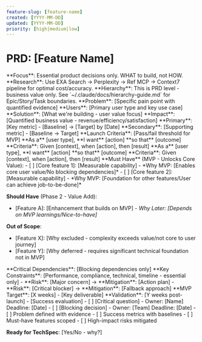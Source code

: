 ```yaml
---
feature-slug: [feature-name]
created: [YYYY-MM-DD]
updated: [YYYY-MM-DD]
priority: [high|medium|low]
---
```


# PRD: [Feature Name]

<guidelines>
**Focus**: Essential product decisions only. WHAT to build, not HOW.
**Research**: Use EXA Search → Perplexity → Ref MCP → Context7 pipeline for optimal cost/accuracy.
**Hierarchy**: This is PRD level - business value only. See `~/.claude/docs/hierarchy-guide.md` for Epic/Story/Task boundaries.
</guidelines>

<problem-solution>
**Problem**: [Specific pain point with quantified evidence]
**Users**: [Primary user type and key use case]
**Solution**: [What we're building - user value focus]
**Impact**: [Quantified business value - revenue/efficiency/satisfaction]
</problem-solution>

<success-metrics>
**Primary**: [Key metric] - [Baseline] → [Target] by [Date]
**Secondary**: [Supporting metric] - [Baseline → Target]
**Launch Criteria**: [Pass/fail threshold for MVP]
</success-metrics>

<user-stories>
<story priority="must-have">
**As a** [user type], **I want** [action] **so that** [outcome]
**Criteria**: Given [context], when [action], then [result]
</story>

<story priority="should-have">
**As a** [user type], **I want** [action] **so that** [outcome] 
**Criteria**: Given [context], when [action], then [result]
</story>
</user-stories>

<requirements>
**Must Have** (MVP - Unlocks Core Value):
- [ ] [Core feature 1]: [Measurable capability] - *Why MVP: [Enables core user value/No blocking dependencies]*
- [ ] [Core feature 2]: [Measurable capability] - *Why MVP: [Foundation for other features/User can achieve job-to-be-done]*

**Should Have** (Phase 2 - Value Add):
- [Feature A]: [Enhancement that builds on MVP] - *Why Later: [Depends on MVP learnings/Nice-to-have]*

**Out of Scope**:
- [Feature X]: [Why excluded - complexity exceeds value/not core to user journey]
- [Feature Y]: [Why deferred - requires significant technical foundation not in MVP]
</requirements>

<constraints-dependencies>
**Critical Dependencies**: [Blocking dependencies only]
**Key Constraints**: [Performance, compliance, technical, timeline - essential only]
</constraints-dependencies>

<high-impact-risks>
- **Risk**: [Major concern] → **Mitigation**: [Action plan]
- **Risk**: [Critical blocker] → **Mitigation**: [Fallback approach]
</high-impact-risks>

<timeline>
**MVP Target**: [X weeks] - [Key deliverable]
**Validation**: [Y weeks post-launch] - [Success evaluation]
</timeline>

<open-questions>
- [ ] [Critical question] - Owner: [Name] Deadline: [Date]
- [ ] [Blocking decision] - Owner: [Team] Deadline: [Date]
</open-questions>

<readiness-check>
- [ ] Problem defined with evidence
- [ ] Success metrics with baselines
- [ ] Must-have features scoped
- [ ] High-impact risks mitigated

**Ready for TechSpec**: [Yes/No - why?]
</readiness-check>

